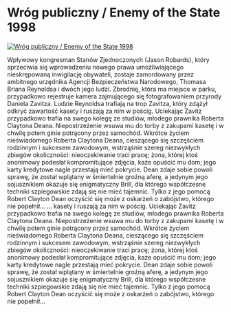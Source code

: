 Wróg publiczny / Enemy of the State 1998 
=============
[![Wróg publiczny / Enemy of the State 1998 ](http://vidos.pl/images/player.gif)](http://vidos.pl/wrog-publiczny-enemy-of-the-state-1998)

 Wpływowy kongresman Stanów Zjednoczonych (Jason Robards), który sprzeciwia się wprowadzeniu nowego prawa umożliwiającego nieskrępowaną inwigilację obywateli, zostaje zamordowany przez ambitnego urzędnika Agencji Bezpieczeństwa Narodowego, Thomasa Briana Reynoldsa i dwóch jego ludzi. Zbrodnię, która ma miejsce w parku, przypadkowo rejestruje kamera zajmującego się fotografowaniem przyrody Daniela Zavitza. Ludzie Reynoldsa trafiają na trop Zavitza, który zdążył odkryć zawartość kasety i ruszają za nim w pościg. Uciekając Zavitz przypadkowo trafia na swego kolegę ze studiów, młodego prawnika Roberta Claytona Deana. Niepostrzeżenie wsuwa mu do torby z zakupami kasetę i w chwilę potem ginie potrącony przez samochód. Wkrótce życiem nieświadomego Roberta Claytona Deana, cieszącego się szczęściem rodzinnym i sukcesem zawodowym, wstrząśnie szereg niezwykłych zbiegów okoliczności: nieoczekiwanie traci pracę; żona, której ktoś anonimowy podesłał kompromitujące zdjęcia, każe opuścić mu dom; jego karty kredytowe nagle przestają mieć pokrycie. Dean zdaje sobie powoli sprawę, że został wplątany w śmiertelnie groźną aferę, a jedynym jego sojusznikiem okazuje się enigmatyczny Brill, dla którego współczesne techniki szpiegowskie zdają się nie mieć tajemnic. Tylko z jego pomocą Robert Clayton Dean oczyścić się może z oskarżeń o zabójstwo, którego nie popełnił...   ... kasety i ruszają za nim w pościg. Uciekając Zavitz przypadkowo trafia na swego kolegę ze studiów, młodego prawnika Roberta Claytona Deana. Niepostrzeżenie wsuwa mu do torby z zakupami kasetę i w chwilę potem ginie potrącony przez samochód. Wkrótce życiem nieświadomego Roberta Claytona Deana, cieszącego się szczęściem rodzinnym i sukcesem zawodowym, wstrząśnie szereg niezwykłych zbiegów okoliczności: nieoczekiwanie traci pracę; żona, której ktoś anonimowy podesłał kompromitujące zdjęcia, każe opuścić mu dom; jego karty kredytowe nagle przestają mieć pokrycie. Dean zdaje sobie powoli sprawę, że został wplątany w śmiertelnie groźną aferę, a jedynym jego sojusznikiem okazuje się enigmatyczny Brill, dla którego współczesne techniki szpiegowskie zdają się nie mieć tajemnic. Tylko z jego pomocą Robert Clayton Dean oczyścić się może z oskarżeń o zabójstwo, którego nie popełnił...
